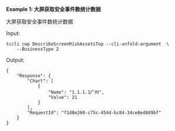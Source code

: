 **Example 1: 大屏获取安全事件数统计数据**

大屏获取安全事件数统计数据


Input: 

```
tccli cwp DescribeScreenRiskAssetsTop --cli-unfold-argument  \
    --BusinessType 2
```

Output: 
```
{
    "Response": {
        "Chart": [
            {
                "Name": "1.1.1.1广州",
                "Value": 21
            }
        ],
        "RequestId": "f1d8e260-c75c-454d-bc84-34ce0ed8d9bf"
    }
}
```

